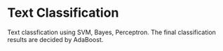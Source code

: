 # Text Classification
Text classfication using SVM, Bayes, Perceptron. The final classification results are decided by AdaBoost.
